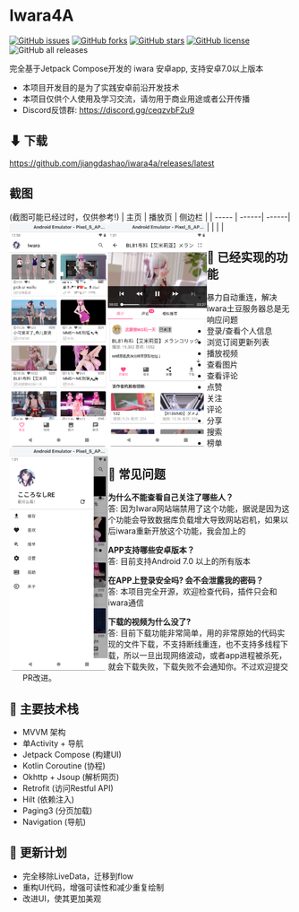 # Iwara4A
[![GitHub issues](https://img.shields.io/github/issues/jiangdashao/iwara4a)](https://github.com/jiangdashao/iwara4a/issues)
[![GitHub forks](https://img.shields.io/github/forks/jiangdashao/iwara4a)](https://github.com/jiangdashao/iwara4a/network)
[![GitHub stars](https://img.shields.io/github/stars/jiangdashao/iwara4a)](https://github.com/jiangdashao/iwara4a/stargazers)
[![GitHub license](https://img.shields.io/github/license/jiangdashao/iwara4a)](https://github.com/jiangdashao/iwara4a)
![GitHub all releases](https://img.shields.io/github/downloads/jiangdashao/iwara4a/total)

完全基于Jetpack Compose开发的 iwara 安卓app, 支持安卓7.0以上版本

* 本项目开发目的是为了实践安卓前沿开发技术
* 本项目仅供个人使用及学习交流，请勿用于商业用途或者公开传播
* Discord反馈群: https://discord.gg/ceqzvbF2u9

## ⬇ 下载
https://github.com/jiangdashao/iwara4a/releases/latest

## 截图
(截图可能已经过时，仅供参考!)
| 主页 | 播放页 | 侧边栏 |
| ----- | ------| ------|
| <img src="art/index.png" align="left" height="400">| <img src="art/play.png" align="left" height="400">| <img src="art/drawer.png" align="left" height="400"> |


## 🚩 已经实现的功能
* 暴力自动重连，解决iwara土豆服务器总是无响应问题
* 登录/查看个人信息
* 浏览订阅更新列表
* 播放视频
* 查看图片
* 查看评论
* 点赞
* 关注
* 评论
* 分享  
* 搜索
* 榜单

## 🧭 常见问题
* **为什么不能查看自己关注了哪些人？**   
  答: 因为Iwara网站端禁用了这个功能，据说是因为这个功能会导致数据库负载增大导致网站宕机，如果以后iwara重新开放这个功能，我会加上的

* **APP支持哪些安卓版本？**   
  答: 目前支持Android 7.0 以上的所有版本
  
* **在APP上登录安全吗? 会不会泄露我的密码？**   
  答: 本项目完全开源，欢迎检查代码，插件只会和iwara通信
  
* **下载的视频为什么没了?**    
  答: 目前下载功能非常简单，用的非常原始的代码实现的文件下载，不支持断线重连，也不支持多线程下载，所以一旦出现网络波动，或者app进程被杀死，就会下载失败，下载失败不会通知你。不过欢迎提交PR改进。

## 🎨 主要技术栈
* MVVM 架构
* 单Activity + 导航
* Jetpack Compose (构建UI)
* Kotlin Coroutine (协程)
* Okhttp + Jsoup (解析网页)
* Retrofit (访问Restful API)
* Hilt (依赖注入)
* Paging3 (分页加载)
* Navigation (导航)

## 📜 更新计划
* 完全移除LiveData，迁移到flow
* 重构UI代码，增强可读性和减少重复绘制
* 改进UI，使其更加美观
